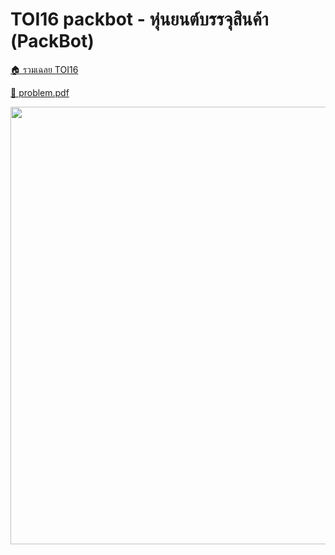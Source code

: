 <!-- @codegen_problem begin -->
# TOI16 packbot - หุ่นยนต์บรรจุสินค้า (PackBot)

[🏠 รวมเฉลย TOI16](../)

[💎 problem.pdf](./toi16_packbot.pdf)

<img width="700" src="https://github.com/krist7599555/toi/assets/19445033/80c80822-7583-4bcd-a705-dae3eacdee85" />
<!-- @codegen_problem end -->
